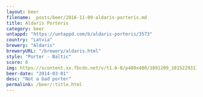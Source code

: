 ```yaml
---
layout: beer
filename: _posts/beer/2016-11-09-aldaris-porteris.md
title: Aldaris Porteris
category: beer
untappd: "https://untappd.com/b/aldaris-porteris/3573"
country: "Latvia"
brewery: "Aldaris"
breweryURL: "/brewery/aldaris.html"
style: "Porter - Baltic"
score: 6
img: https://scontent.xx.fbcdn.net/v/t1.0-0/p480x480/1891209_10152293116448745_1394991978_n.jpg?oh=6c03604aac194936762e7a7bd5138569&oe=5950F0FD
beer-date: "2014-03-01"
desc: "Not a bad porter"
permalink: /beer/:title.html
---
```

